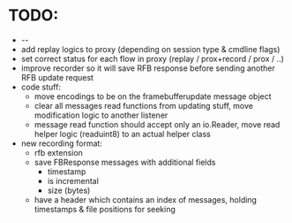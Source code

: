 
# TODO:

* --
* add replay logics to proxy (depending on session type & cmdline flags)
* set correct status for each flow in proxy (replay / prox+record / prox / ..)
* improve recorder so it will save RFB response before sending another RFB update request
* code stuff:
    * move encodings to be on the framebufferupdate message object
    * clear all messages read functions from updating stuff, move modification logic to another listener
    * message read function should accept only an io.Reader, move read helper logic (readuint8) to an actual helper class
* new recording format:
    * rfb extension
    * save FBResponse messages with additional fields
        * timestamp
        * is incremental
        * size (bytes)
    * have a header which contains an index of messages, holding timestamps & file positions for seeking
